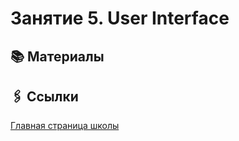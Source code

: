 # Занятие 5. User Interface

## 📚 Материалы

## 🖇️ Ссылки

[Главная страница школы](../../README.md)

